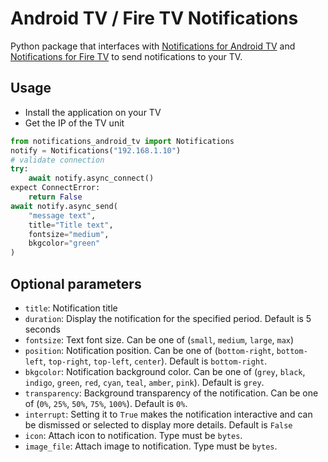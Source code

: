 # Android TV / Fire TV Notifications

Python package that interfaces with [Notifications for Android TV](https://play.google.com/store/apps/details?id=de.cyberdream.androidtv.notifications.google) and [Notifications for Fire TV](https://play.google.com/store/apps/details?id=de.cyberdream.firenotifications.google) to send notifications to your TV.

## Usage

- Install the application on your TV
- Get the IP of the TV unit

```python
from notifications_android_tv import Notifications
notify = Notifications("192.168.1.10")
# validate connection
try:
    await notify.async_connect()
expect ConnectError:
    return False
await notify.async_send(
    "message text",
    title="Title text",
    fontsize="medium",
    bkgcolor="green"
)
```

## Optional parameters

- `title`: Notification title
- `duration`: Display the notification for the specified period. Default is 5 seconds
- `fontsize`: Text font size. Can be one of (`small`, `medium`, `large`, `max`)
- `position`: Notification position. Can be one of (`bottom-right`, `bottom-left`, `top-right`, `top-left`, `center`). Default is `bottom-right`.
- `bkgcolor`: Notification background color. Can be one of (`grey`, `black`, `indigo`, `green`, `red`, `cyan`, `teal`, `amber`, `pink`). Default is `grey`.
- `transparency`: Background transparency of the notification. Can be one of (`0%`, `25%`, `50%`, `75%`, `100%`). Default is `0%`.
- `interrupt`: Setting it to `True` makes the notification interactive and can be dismissed or selected to display more details. Default is `False`
- `icon`: Attach icon to notification. Type must be `bytes`.
- `image_file`: Attach image to notification. Type must be `bytes`.
